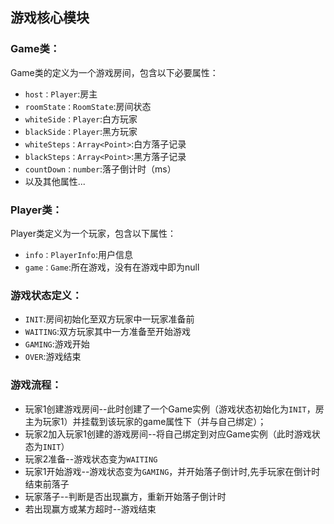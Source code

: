 ## 游戏核心模块

### Game类：
Game类的定义为一个游戏房间，包含以下必要属性：
+   `host：Player`:房主
+   `roomState：RoomState`:房间状态
+   `whiteSide：Player`:白方玩家
+   `blackSide：Player`:黑方玩家
+   `whiteSteps：Array<Point>`:白方落子记录
+   `blackSteps：Array<Point>`:黑方落子记录
+   `countDown：number`:落子倒计时（ms）
+   以及其他属性...

### Player类：
Player类定义为一个玩家，包含以下属性：
+   `info：PlayerInfo`:用户信息
+   `game：Game`:所在游戏，没有在游戏中即为null


### 游戏状态定义：
+   `INIT`:房间初始化至双方玩家中一玩家准备前
+   `WAITING`:双方玩家其中一方准备至开始游戏
+   `GAMING`:游戏开始
+   `OVER`:游戏结束

### 游戏流程：
+   玩家1创建游戏房间--此时创建了一个Game实例（游戏状态初始化为`INIT`，房主为玩家1）并挂载到该玩家的game属性下（并与自己绑定）；
+   玩家2加入玩家1创建的游戏房间--将自己绑定到对应Game实例（此时游戏状态为`INIT`）
+   玩家2准备--游戏状态变为`WAITING`
+   玩家1开始游戏--游戏状态变为`GAMING`，并开始落子倒计时,先手玩家在倒计时结束前落子
+   玩家落子--判断是否出现赢方，重新开始落子倒计时
+   若出现赢方或某方超时--游戏结束